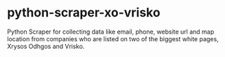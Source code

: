 # python-scraper-xo-vrisko
Python Scraper for collecting data like email, phone, website url and map location from companies who are listed on two of the biggest white pages, Xrysos Odhgos and Vrisko.
